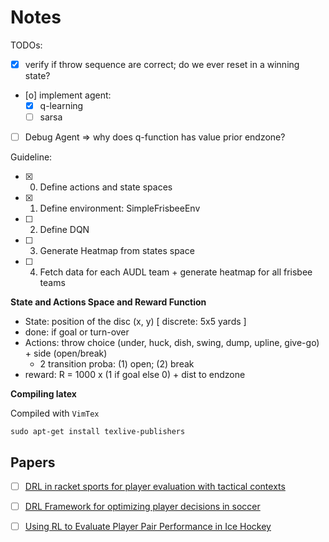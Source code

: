 # Notes

TODOs:
- [X] verify if throw sequence are correct; do we ever reset in a winning state?
- [o] implement agent: 
    - [X] q-learning
    - [ ] sarsa
- [ ] Debug Agent => why does q-function has value prior endzone?

Guideline:
- [X] 0. Define actions and state spaces
- [X] 1. Define environment: SimpleFrisbeeEnv
- [ ] 2. Define DQN
- [ ] 3. Generate Heatmap from states space
- [ ] 4. Fetch data for each AUDL team + generate heatmap for all frisbee teams


**State and Actions Space and Reward Function**

- State: position of the disc (x, y) [ discrete: 5x5 yards ]
- done: if goal or turn-over
- Actions: throw choice (under, huck, dish, swing, dump, upline, give-go) + side (open/break)
    * 2 transition proba: (1) open; (2) break
- reward: R = 1000 x (1 if goal else 0) + dist to endzone


**Compiling latex**

Compiled with `VimTex`

```
sudo apt-get install texlive-publishers
```

## Papers

- [ ] [DRL in racket sports for player evaluation with tactical contexts](https://ieeexplore.ieee.org/stamp/stamp.jsp?tp=&arnumber=9775086)
- [ ] [DRL Framework for optimizing player decisions in soccer](https://www.sloansportsconference.com/research-papers/beyond-action-valuation-a-deep-reinforcement-learning-framework-for-optimizing-player-decisions-in-soccer)
- [ ] [Using RL to Evaluate Player Pair Performance in Ice Hockey](https://www.diva-portal.org/smash/get/diva2:1557998/FULLTEXT01.pdf)

